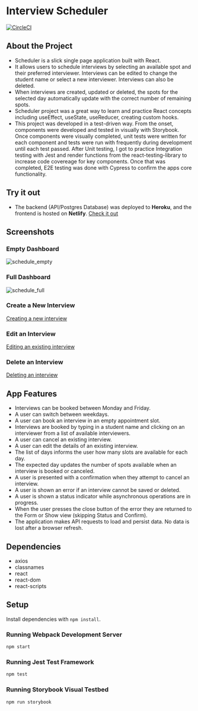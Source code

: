 # Interview Scheduler
[![CircleCI](https://circleci.com/gh/gloe2019/scheduler/tree/master.svg?style=svg)](https://circleci.com/gh/gloe2019/scheduler/tree/master)

## About the Project
- Scheduler is a slick single page application built with React. 
- It allows users to schedule interviews by selecting an available spot and their preferred interviewer. Interviews can be edited to change the student name or select a new interviewer. Interviews can also be deleted. 
- When interviews are created, updated or deleted, the spots for the selected day automatically update with the correct number of remaining spots.
- Scheduler project was a great way to learn and practice React concepts including useEffect, useState, useReducer, creating custom hooks. 
- This project was developed in a test-driven way. From the onset, components were developed and tested in visually with Storybook. Once components were visually completed, unit tests were written for each component and tests were run with frequently during development until each test passed. After Unit testing, I got to practice Integration testing with Jest and render functions from the react-testing-library to increase code covereage for key components. Once that was completed, E2E testing was done with Cypress to confirm the apps core functionality. 

## Try it out
- The backend (API/Postgres Database) was deployed to **Heroku**, and the frontend is hosted on **Netlify**. [Check it out](https://quizzical-stonebraker-c0e5bf.netlify.app/)


## Screenshots
### Empty Dashboard
![schedule_empty](https://user-images.githubusercontent.com/46451257/132634997-0727d212-fe0c-4b77-bb1b-2b956581b415.png)
### Full Dashboard
![schedule_full](https://user-images.githubusercontent.com/46451257/132634796-e059b2a3-f48d-4e2c-a114-9af57d682ec2.png)

### Create a New Interview
[Creating a new interview](https://user-images.githubusercontent.com/46451257/132633241-67e4552f-1e7a-4cb4-b125-d0acb30c0101.mp4)

### Edit an Interview
[Editing an existing interview](https://user-images.githubusercontent.com/46451257/132633673-6b53a9f8-312d-4157-af76-a678eb36e311.mp4)

### Delete an Interview
[Deleting an interview](https://user-images.githubusercontent.com/46451257/132634721-d12b1da0-3269-460f-a27f-b5e8624dfe87.mp4)

## App Features
- Interviews can be booked between Monday and Friday.
- A user can switch between weekdays.
- A user can book an interview in an empty appointment slot.
- Interviews are booked by typing in a student name and clicking on an interviewer from a list of available interviewers.
- A user can cancel an existing interview.
- A user can edit the details of an existing interview.
- The list of days informs the user how many slots are available for each day.
- The expected day updates the number of spots available when an interview is booked or canceled.
- A user is presented with a confirmation when they attempt to cancel an interview.
- A user is shown an error if an interview cannot be saved or deleted.
- A user is shown a status indicator while asynchronous operations are in progress.
- When the user presses the close button of the error they are returned to the Form or Show view (skipping Status and Confirm).
- The application makes API requests to load and persist data. No data is lost after a browser refresh.

## Dependencies
- axios
- classnames
- react
- react-dom
- react-scripts

## Setup

Install dependencies with `npm install`.

### Running Webpack Development Server

```sh
npm start
```

### Running Jest Test Framework

```sh
npm test
```

### Running Storybook Visual Testbed

```sh
npm run storybook
```



